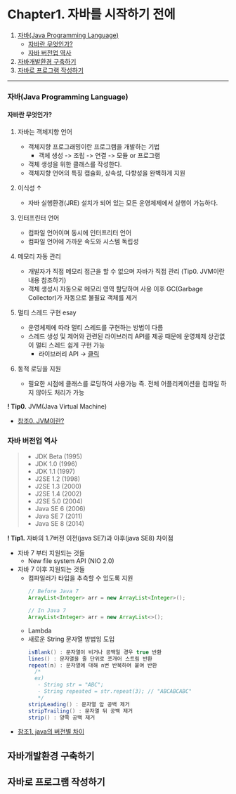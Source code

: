 # Chapter1. 자바를 시작하기 전에

1. [자바(Java Programming Language)](https://github.com/hongcoding94/java_storage/blob/main/Chapter1.%20%EC%9E%90%EB%B0%94%EB%A5%BC%20%EC%8B%9C%EC%9E%91%ED%95%98%EA%B8%B0%20%EC%A0%84%EC%97%90.md#%EC%9E%90%EB%B0%94java-programming-language "자바(Java Programming Language)")
   - [자바란 무엇인가?](https://github.com/hongcoding94/java_storage/blob/main/Chapter1.%20%EC%9E%90%EB%B0%94%EB%A5%BC%20%EC%8B%9C%EC%9E%91%ED%95%98%EA%B8%B0%20%EC%A0%84%EC%97%90.md#%EC%9E%90%EB%B0%94%EB%9E%80-%EB%AC%B4%EC%97%87%EC%9D%B8%EA%B0%80 "자바란 무엇인가?")
   - [자바 버전업 역사](https://github.com/hongcoding94/java_storage/blob/main/Chapter1.%20%EC%9E%90%EB%B0%94%EB%A5%BC%20%EC%8B%9C%EC%9E%91%ED%95%98%EA%B8%B0%20%EC%A0%84%EC%97%90.md#%EC%9E%90%EB%B0%94-%EB%B2%84%EC%A0%84%EC%97%85-%EC%97%AD%EC%82%AC "자바 버전업 역사")
2. [자바개발환경 구축하기](https://github.com/hongcoding94/java_storage/blob/main/Chapter1.%20%EC%9E%90%EB%B0%94%EB%A5%BC%20%EC%8B%9C%EC%9E%91%ED%95%98%EA%B8%B0%20%EC%A0%84%EC%97%90.md#%EC%9E%90%EB%B0%94%EA%B0%9C%EB%B0%9C%ED%99%98%EA%B2%BD-%EA%B5%AC%EC%B6%95%ED%95%98%EA%B8%B0 "자바개발환경 구축하기")
3. [자바로 프로그램 작성하기](https://github.com/hongcoding94/java_storage/blob/main/Chapter1.%20%EC%9E%90%EB%B0%94%EB%A5%BC%20%EC%8B%9C%EC%9E%91%ED%95%98%EA%B8%B0%20%EC%A0%84%EC%97%90.md#%EC%9E%90%EB%B0%94%EB%A1%9C-%ED%94%84%EB%A1%9C%EA%B7%B8%EB%9E%A8-%EC%9E%91%EC%84%B1%ED%95%98%EA%B8%B0 "자바로 프로그램 작성하기")

---
### 자바(Java Programming Language)
#### 자바란 무엇인가?
1. 자바는 객체지향 언어
    - 객체지향 프로그래밍이란 프로그램을 개발하는 기법 
        - 객체 생성 -> 조립 -> 연결 -> 모듈 or 프로그램 
    - 객체 생성을 위한 클래스를 작성한다.
    - 객체지향 언어의 특징 캡슐화, 상속성, 다향성을 완벽하게 지원

2. 이식성 ↑
    - 자바 실행환경(JRE) 설치가 되어 있는 모든 운영체제에서 실행이 가능하다.

3. 인터프린터 언어
    - 컴파일 언어이며 동시에 인터프리터 언어
    - 컴파일 언어에 가까운 속도와 시스템 독립성

4. 메모리 자동 관리
    - 개발자가 직접 메모리 접근을 할 수 없으며 자바가 직접 관리 (Tip0. JVM이란 내용 참조하기)
    - 객체 생성시 자동으로 메모리 영역 할당하며 사용 이후 GC(Garbage Collector)가 자동으로 불필요 객체를 제거 

5. 멀티 스레드 구현 esay
    - 운영체제에 따라 멀티 스레드를 구현하는 방법이 다름
    - 스레드 생성 및 제어와 관련된 라이브러리 API를 제공 때문에 운영체제 상관없이 멀티 스레드 쉽게 구현 가능
      - 라이브러리 API → [클릭](https://docs.oracle.com/javase/7/docs/api/ "클릭")
        
6. 동적 로딩을 지원
    - 필요한 시점에 클래스를 로딩하여 사용가능 즉. 전체 어플리케이션을 컴파일 하지 않아도 처리가 가능
    

**! Tip0.** JVM(Java Virtual Machine)
  - [참조0. JVM이란?](https://doozi0316.tistory.com/entry/1%EC%A3%BC%EC%B0%A8-JVM%EC%9D%80-%EB%AC%B4%EC%97%87%EC%9D%B4%EB%A9%B0-%EC%9E%90%EB%B0%94-%EC%BD%94%EB%93%9C%EB%8A%94-%EC%96%B4%EB%96%BB%EA%B2%8C-%EC%8B%A4%ED%96%89%ED%95%98%EB%8A%94-%EA%B2%83%EC%9D%B8%EA%B0%80 "JVM이란?")

### 자바 버전업 역사
> - JDK Beta (1995)
> - JDK 1.0 (1996)
> - JDK 1.1 (1997)
> - J2SE 1.2 (1998)
> - J2SE 1.3 (2000)
> - J2SE 1.4 (2002)
> - J2SE 5.0 (2004)
> - Java SE 6 (2006)
> - Java SE 7 (2011)
> - Java SE 8 (2014)

**! Tip1.** 자바의 1.7버전 이전(java SE7)과 아후(java SE8) 차이점
 - 자바 7 부터 지원되는 것들 
   - New file system API (NIO 2.0)
 - 자바 7 이후 지원되는 것들
    - 컴파일러가 타입을 추측할 수 있도록 지원
      ```java
      // Before Java 7
      ArrayList<Integer> arr = new ArrayList<Integer>();

      // In Java 7
      ArrayList<Integer> arr = new ArrayList<>();
      ```
   - Lambda
   - 새로운 String 문자열 방법잉 도입
      ```java
      isBlank() : 문자열이 비거나 공백일 경우 true 반환
      lines() : 문자열을 줄 단위로 쪼개어 스트림 반환
      repeat(n) : 문자열에 대해 n번 반복하여 붙여 반환
        /*
        ex)
         - String str = "ABC";
         - String repeated = str.repeat(3); // "ABCABCABC"
         */
      stripLeading() : 문자열 앞 공백 제거
      stripTrailing() : 문자열 뒤 공백 제거
      strip() : 양쪽 공백 제거
      ```
 - [참조1. java의 버전별 차이](https://velog.io/@ljo_0920/java-%EB%B2%84%EC%A0%84%EB%B3%84-%EC%B0%A8%EC%9D%B4-%ED%8A%B9%EC%A7%95 "java의 버전별 차이")

## 자바개발환경 구축하기




## 자바로 프로그램 작성하기

